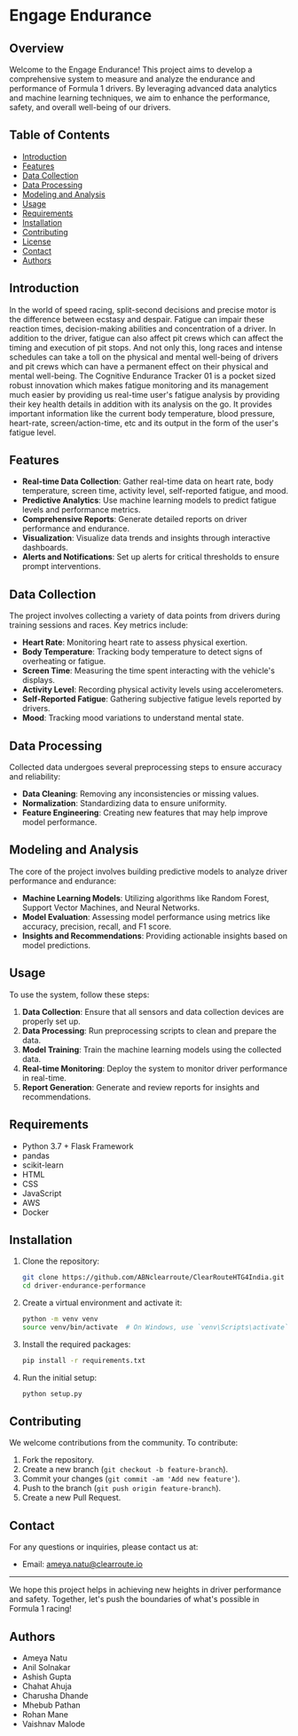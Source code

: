 # Engage Endurance
## Overview
Welcome to the Engage Endurance! This project aims to develop a comprehensive system to measure and analyze the endurance and performance of Formula 1 drivers. By leveraging advanced data analytics and machine learning techniques, we aim to enhance the performance, safety, and overall well-being of our drivers.
## Table of Contents
- [Introduction](#introduction)
- [Features](#features)
- [Data Collection](#data-collection)
- [Data Processing](#data-processing)
- [Modeling and Analysis](#modeling-and-analysis)
- [Usage](#usage)
- [Requirements](#requirements)
- [Installation](#installation)
- [Contributing](#contributing)
- [License](#license)
- [Contact](#contact)
- [Authors](#authors)
## Introduction
In the world of speed racing, split-second decisions and precise motor is the difference between ecstasy and despair. Fatigue can impair these reaction times, decision-making abilities and concentration of a driver. In addition to the driver, fatigue can also affect pit crews which can affect the timing and execution of pit stops. And not only this, long races and intense schedules can take a toll on the physical and mental well-being of drivers and pit crews which can have a permanent effect on their physical and mental well-being.
The Cognitive Endurance Tracker 01 is a pocket sized robust innovation which makes fatigue monitoring and its management much easier by providing us real-time user's fatigue analysis by providing their key health details in addition with its analysis on the go. It provides important information like the current body temperature, blood pressure, heart-rate, screen/action-time, etc and its output in the form of the user's fatigue level.
## Features
- **Real-time Data Collection**: Gather real-time data on heart rate, body temperature, screen time, activity level, self-reported fatigue, and mood.
- **Predictive Analytics**: Use machine learning models to predict fatigue levels and performance metrics.
- **Comprehensive Reports**: Generate detailed reports on driver performance and endurance.
- **Visualization**: Visualize data trends and insights through interactive dashboards.
- **Alerts and Notifications**: Set up alerts for critical thresholds to ensure prompt interventions.
## Data Collection
The project involves collecting a variety of data points from drivers during training sessions and races. Key metrics include:
- **Heart Rate**: Monitoring heart rate to assess physical exertion.
- **Body Temperature**: Tracking body temperature to detect signs of overheating or fatigue.
- **Screen Time**: Measuring the time spent interacting with the vehicle's displays.
- **Activity Level**: Recording physical activity levels using accelerometers.
- **Self-Reported Fatigue**: Gathering subjective fatigue levels reported by drivers.
- **Mood**: Tracking mood variations to understand mental state.
## Data Processing
Collected data undergoes several preprocessing steps to ensure accuracy and reliability:
- **Data Cleaning**: Removing any inconsistencies or missing values.
- **Normalization**: Standardizing data to ensure uniformity.
- **Feature Engineering**: Creating new features that may help improve model performance.
## Modeling and Analysis
The core of the project involves building predictive models to analyze driver performance and endurance:
- **Machine Learning Models**: Utilizing algorithms like Random Forest, Support Vector Machines, and Neural Networks.
- **Model Evaluation**: Assessing model performance using metrics like accuracy, precision, recall, and F1 score.
- **Insights and Recommendations**: Providing actionable insights based on model predictions.
## Usage
To use the system, follow these steps:
1. **Data Collection**: Ensure that all sensors and data collection devices are properly set up.
2. **Data Processing**: Run preprocessing scripts to clean and prepare the data.
3. **Model Training**: Train the machine learning models using the collected data.
4. **Real-time Monitoring**: Deploy the system to monitor driver performance in real-time.
5. **Report Generation**: Generate and review reports for insights and recommendations.
## Requirements
- Python 3.7 + Flask Framework
- pandas
- scikit-learn
- HTML
- CSS
- JavaScript
- AWS
- Docker
## Installation
1. Clone the repository:
   ```bash
   git clone https://github.com/ABNclearroute/ClearRouteHTG4India.git
   cd driver-endurance-performance
   ```
2. Create a virtual environment and activate it:
   ```bash
   python -m venv venv
   source venv/bin/activate  # On Windows, use `venv\Scripts\activate`
   ```
3. Install the required packages:
   ```bash
   pip install -r requirements.txt
   ```
4. Run the initial setup:
   ```bash
   python setup.py
   ```
## Contributing
We welcome contributions from the community. To contribute:
1. Fork the repository.
2. Create a new branch (`git checkout -b feature-branch`).
3. Commit your changes (`git commit -am 'Add new feature'`).
4. Push to the branch (`git push origin feature-branch`).
5. Create a new Pull Request.

## Contact
For any questions or inquiries, please contact us at:
- Email: ameya.natu@clearroute.io
---
We hope this project helps in achieving new heights in driver performance and safety. Together, let's push the boundaries of what's possible in Formula 1 racing!
## Authors
- Ameya Natu
- Anil Solnakar
- Ashish Gupta
- Chahat Ahuja
- Charusha Dhande
- Mhebub Pathan
- Rohan Mane
- Vaishnav Malode